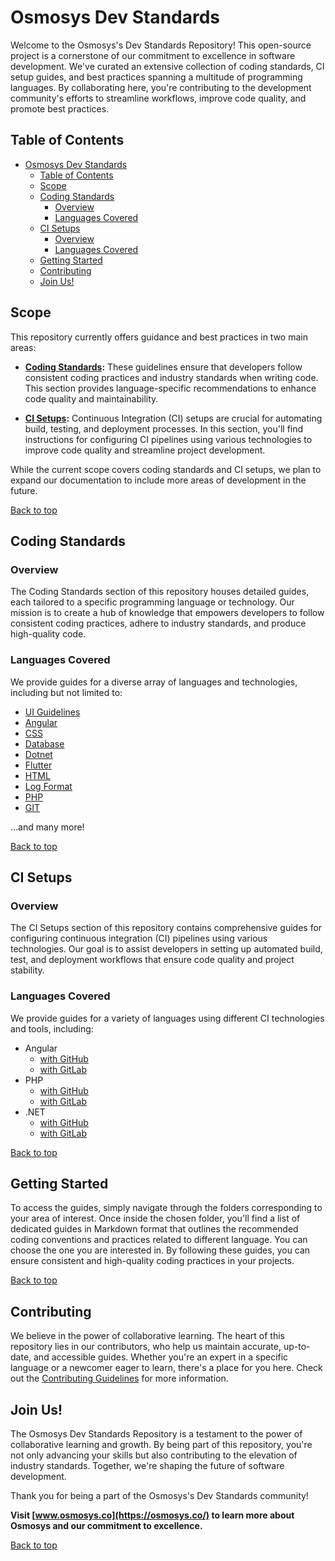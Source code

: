 # Osmosys Dev Standards

Welcome to the Osmosys's Dev Standards Repository! This open-source project is a cornerstone of our commitment to excellence in software development. We've curated an extensive collection of coding standards, CI setup guides, and best practices spanning a multitude of programming languages. By collaborating here, you're contributing to the development community's efforts to streamline workflows, improve code quality, and promote best practices.

## Table of Contents

- [Osmosys Dev Standards](#osmosys-dev-standards)
  - [Table of Contents](#table-of-contents)
  - [Scope](#scope)
  - [Coding Standards](#coding-standards)
    - [Overview](#overview)
    - [Languages Covered](#languages-covered)
  - [CI Setups](#ci-setups)
    - [Overview](#overview-1)
    - [Languages Covered](#languages-covered-1)
  - [Getting Started](#getting-started)
  - [Contributing](#contributing)
  - [Join Us!](#join-us)


## Scope

This repository currently offers guidance and best practices in two main areas:

- **[Coding Standards](./coding-standards/):** These guidelines ensure that developers follow consistent coding practices and industry standards when writing code. This section provides language-specific recommendations to enhance code quality and maintainability.

- **[CI Setups](./ci-setups/):** Continuous Integration (CI) setups are crucial for automating build, testing, and deployment processes. In this section, you'll find instructions for configuring CI pipelines using various technologies to improve code quality and streamline project development.

While the current scope covers coding standards and CI setups, we plan to expand our documentation to include more areas of development in the future.

[Back to top](#table-of-contents)
## Coding Standards
### Overview

The Coding Standards section of this repository houses detailed guides, each tailored to a specific programming language or technology. Our mission is to create a hub of knowledge that empowers developers to follow consistent coding practices, adhere to industry standards, and produce high-quality code.
### Languages Covered

We provide guides for a diverse array of languages and technologies, including but not limited to:

- [UI Guidelines](./coding-standards/UI.csv)
- [Angular](./coding-standards/angular.md)
- [CSS](./coding-standards/css.md)
- [Database](./coding-standards/database.md)
- [Dotnet](./coding-standards/dotnet.md)
- [Flutter](./coding-standards/flutter.md)
- [HTML](./coding-standards/html.md)
- [Log Format](./coding-standards/log-format.md)
- [PHP](./coding-standards/php.md)
- [GIT](./coding-standards/git.md)

...and many more!

[Back to top](#table-of-contents)
## CI Setups

### Overview

The CI Setups section of this repository contains comprehensive guides for configuring continuous integration (CI) pipelines using various technologies. Our goal is to assist developers in setting up automated build, test, and deployment workflows that ensure code quality and project stability.

### Languages Covered

We provide guides for a variety of languages using different CI technologies and tools, including:

- Angular
  - [with GitHub](./ci-setups/angular-github.md)
  - [with GitLab](./ci-setups/angular-gitlab.md)
- PHP
  - [with GitHub](./ci-setups/php-github.md)
  - [with GitLab](./ci-setups/php-gitlab.md)
- .NET
  - [with GitHub](./ci-setups/dotnet-github.md)
  - [with GitLab](./ci-setups/dotnet-gitlab.md)

[Back to top](#table-of-contents)
## Getting Started

To access the guides, simply navigate through the folders corresponding to your area of interest. Once inside the chosen folder, you'll find a list of dedicated guides in Markdown format that outlines the recommended coding conventions and practices related to different language. You can choose the one you are interested in. By following these guides, you can ensure consistent and high-quality coding practices in your projects.

[Back to top](#table-of-contents)
## Contributing

We believe in the power of collaborative learning. The heart of this repository lies in our contributors, who help us maintain accurate, up-to-date, and accessible guides. Whether you're an expert in a specific language or a newcomer eager to learn, there's a place for you here. Check out the [Contributing Guidelines](CONTRIBUTING.md) for more information.

## Join Us!

The Osmosys Dev Standards Repository is a testament to the power of collaborative learning and growth. By being part of this repository, you're not only advancing your skills but also contributing to the elevation of industry standards. Together, we're shaping the future of software development.

Thank you for being a part of the Osmosys's Dev Standards community!


**Visit [www.osmosys.co](https://osmosys.co/) to learn more about Osmosys and our commitment to excellence.**

[Back to top](#table-of-contents)
